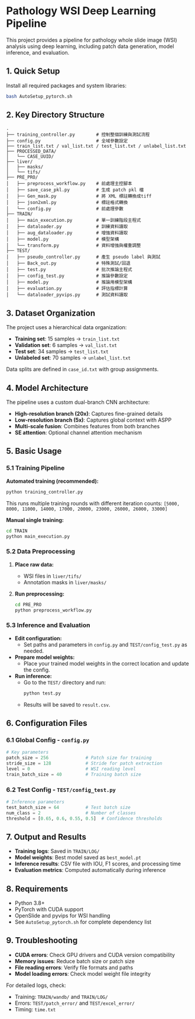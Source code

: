 # Pathology WSI Deep Learning Pipeline

This project provides a pipeline for pathology whole slide image (WSI) analysis using deep learning, including patch data generation, model inference, and evaluation.

## 1. Quick Setup

Install all required packages and system libraries:

```bash
bash AutoSetup_pytorch.sh
```

## 2. Key Directory Structure

```
.
├── training_controller.py        # 控制整個訓練與測試流程
├── config.py                     # 全域參數設定
├── train_list.txt / val_list.txt / test_list.txt / unlabel_list.txt
├── PROCESSED_DATA/
│   └── CASE_UUID/
├── liver/
│   ├── masks/
│   └── tifs/
├── PRE_PRO/
│   ├── preprocess_workflow.py    # 前處理主控腳本
│   ├── save_case_pkl.py          # 生成 patch pkl 檔
│   ├── Gen_mask.py               # 將 XML 標註轉換成tiff
│   ├── json2xml.py               # 標註格式轉換
│   └── config.py                 # 前處理參數
├── TRAIN/
│   ├── main_execution.py         # 單一訓練階段主程式
│   ├── dataloader.py             # 訓練資料讀取
│   ├── aug_dataloader.py         # 增強資料讀取
│   ├── model.py                  # 模型架構
│   └── transform.py              # 資料增強與權重調整
├── TEST/
│   ├── pseudo_controller.py      # 產生 pseudo label 與測試
│   ├── Back_out.py               # 特殊測試/回退
│   ├── test.py                   # 批次推論主程式
│   ├── config_test.py            # 推論參數設定
│   ├── model.py                  # 推論用模型架構
│   ├── evaluation.py             # 評估指標計算
│   └── dataloader_pyvips.py      # 測試資料讀取
```

## 3. Dataset Organization

The project uses a hierarchical data organization:

- **Training set**: 15 samples → `train_list.txt`
- **Validation set**: 6 samples → `val_list.txt`
- **Test set**: 34 samples → `test_list.txt`
- **Unlabeled set**: 70 samples → `unlabel_list.txt`

Data splits are defined in `case_id.txt` with group assignments.

## 4. Model Architecture

The pipeline uses a custom dual-branch CNN architecture:

- **High-resolution branch (20x)**: Captures fine-grained details
- **Low-resolution branch (5x)**: Captures global context with ASPP
- **Multi-scale fusion**: Combines features from both branches
- **SE attention**: Optional channel attention mechanism

## 5. Basic Usage

### 5.1 Training Pipeline

**Automated training (recommended):**
```bash
python training_controller.py
```
This runs multiple training rounds with different iteration counts: `[5000, 8000, 11000, 14000, 17000, 20000, 23000, 26000, 26000, 33000]`

**Manual single training:**
```bash
cd TRAIN
python main_execution.py
```

### 5.2 Data Preprocessing

1. **Place raw data:**
   - WSI files in `liver/tifs/`
   - Annotation masks in `liver/masks/`

2. **Run preprocessing:**
   ```bash
   cd PRE_PRO
   python preprocess_workflow.py
   ```

### 5.3 Inference and Evaluation

- **Edit configuration:**
  - Set paths and parameters in `config.py` and `TEST/config_test.py` as needed.
- **Prepare model weights:**
  - Place your trained model weights in the correct location and update the config.
- **Run inference:**
  - Go to the `TEST/` directory and run:
    ```bash
    python test.py
    ```
  - Results will be saved to `result.csv`.

## 6. Configuration Files

### 6.1 Global Config - `config.py`
```python
# Key parameters
patch_size = 256              # Patch size for training
stride_size = 128             # Stride for patch extraction
level = 0                     # WSI reading level
train_batch_size = 40         # Training batch size
```

### 6.2 Test Config - `TEST/config_test.py`
```python
# Inference parameters
test_batch_size = 64          # Test batch size
num_class = 2                 # Number of classes
threshold = [0.65, 0.6, 0.55, 0.5]  # Confidence thresholds
```

## 7. Output and Results

- **Training logs**: Saved in `TRAIN/LOG/`
- **Model weights**: Best model saved as `best_model.pt`
- **Inference results**: CSV file with IOU, F1 scores, and processing time
- **Evaluation metrics**: Computed automatically during inference

## 8. Requirements

- Python 3.8+
- PyTorch with CUDA support
- OpenSlide and pyvips for WSI handling
- See `AutoSetup_pytorch.sh` for complete dependency list

## 9. Troubleshooting

- **CUDA errors**: Check GPU drivers and CUDA version compatibility
- **Memory issues**: Reduce batch size or patch size
- **File reading errors**: Verify file formats and paths
- **Model loading errors**: Check model weight file integrity

For detailed logs, check:
- Training: `TRAIN/wandb/` and `TRAIN/LOG/`
- Errors: `TEST/patch_error/` and `TEST/excel_error/`
- Timing: `time.txt`